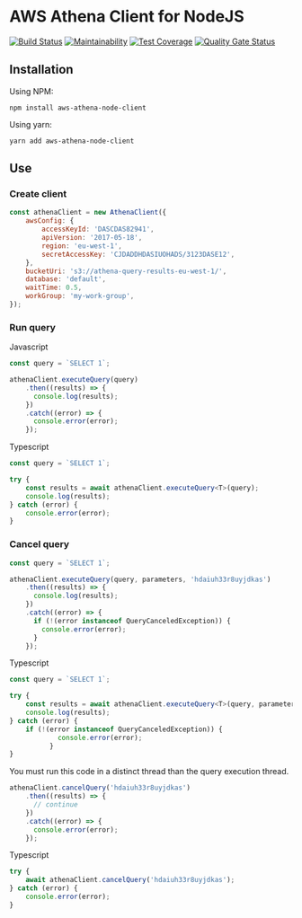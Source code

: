 # AWS Athena Client for NodeJS
[![Build Status](https://travis-ci.org/avegao/aws-athena-node-client.svg?branch=master)](https://travis-ci.org/avegao/aws-athena-node-client)
[![Maintainability](https://api.codeclimate.com/v1/badges/5eb885bb8f1eaf644813/maintainability)](https://codeclimate.com/github/avegao/aws-athena-node-client/maintainability)
[![Test Coverage](https://api.codeclimate.com/v1/badges/5eb885bb8f1eaf644813/test_coverage)](https://codeclimate.com/github/avegao/aws-athena-node-client/test_coverage)
[![Quality Gate Status](https://sonarcloud.io/api/project_badges/measure?project=avegao_aws-athena-node-client&metric=alert_status)](https://sonarcloud.io/dashboard?id=avegao_aws-athena-node-client)

## Installation

Using NPM:
```shell
npm install aws-athena-node-client
```

Using yarn:
```shell
yarn add aws-athena-node-client
```

## Use

### Create client

```js
const athenaClient = new AthenaClient({
    awsConfig: {
        accessKeyId: 'DASCDAS82941',
        apiVersion: '2017-05-18',
        region: 'eu-west-1',
        secretAccessKey: 'CJDADDHDASIUOHADS/3123DASE12',
    },
    bucketUri: 's3://athena-query-results-eu-west-1/',
    database: 'default',
    waitTime: 0.5,
    workGroup: 'my-work-group',
});
```

### Run query
Javascript

```js
const query = `SELECT 1`;

athenaClient.executeQuery(query)
    .then((results) => {
      console.log(results);
    })
    .catch((error) => {
      console.error(error);
    });
```

Typescript

```typescript
const query = `SELECT 1`;

try {
    const results = await athenaClient.executeQuery<T>(query);
    console.log(results);
} catch (error) {
    console.error(error);
}
```

### Cancel query

```js
const query = `SELECT 1`;

athenaClient.executeQuery(query, parameters, 'hdaiuh33r8uyjdkas')
    .then((results) => {
      console.log(results);
    })
    .catch((error) => {
      if (!(error instanceof QueryCanceledException)) {
        console.error(error);
      }
    });
```

Typescript

```typescript
const query = `SELECT 1`;

try {
    const results = await athenaClient.executeQuery<T>(query, parameters, 'hdaiuh33r8uyjdkas');
    console.log(results);
} catch (error) {
    if (!(error instanceof QueryCanceledException)) {
            console.error(error);
          }
}
```

You must run this code in a distinct thread than the query execution thread.

```js
athenaClient.cancelQuery('hdaiuh33r8uyjdkas')
    .then((results) => {
      // continue
    })
    .catch((error) => {
      console.error(error);
    });
```

Typescript


```typescript
try {
    await athenaClient.cancelQuery('hdaiuh33r8uyjdkas');
} catch (error) {
    console.error(error);
}
```
